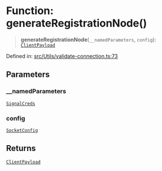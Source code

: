 # Function: generateRegistrationNode()

> **generateRegistrationNode**(`__namedParameters`, `config`): [`ClientPayload`](../namespaces/proto/classes/ClientPayload.md)

Defined in: [src/Utils/validate-connection.ts:73](https://github.com/Fokusdotid/bail/blob/c004679536d41fcf32da31cecf70d3991dfa31b5/src/Utils/validate-connection.ts#L73)

## Parameters

### \_\_namedParameters

[`SignalCreds`](../type-aliases/SignalCreds.md)

### config

[`SocketConfig`](../type-aliases/SocketConfig.md)

## Returns

[`ClientPayload`](../namespaces/proto/classes/ClientPayload.md)
